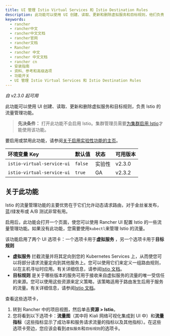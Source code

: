 ```yaml
---
title: UI 管理 Istio Virtual Services 和 Istio Destination Rules
description: 此功能可以使用 UI 创建、读取、更新和删除虚拟服务和目标规则，他们负责 Istio 的流量管理功能。
keywords:
  - rancher
  - rancher中文
  - rancher中文文档
  - rancher官网
  - rancher文档
  - Rancher
  - rancher 中文
  - rancher 中文文档
  - rancher cn
  - 安装指南
  - 资料、参考和高级选项
  - 功能开关
  - UI 管理 Istio Virtual Services 和 Istio Destination Rules
---
```


_自 v2.3.0 起可用_

此功能可以使用 UI 创建、读取、更新和删除虚拟服务和目标规则，负责 Istio 的流量管理功能。

> **先决条件：** 打开此功能不会启用 Istio。集群管理员需要[为集群启用 Istio](/docs/rancher2.5/istio/2.3.x-2.4.x/setup/_index)才能使用该功能。

要启用或禁用此功能，请参阅[关于启用实验性功能的主页](/docs/rancher2.5/installation_new/resources/feature-flags/_index)。

| 环境变量 Key               | 默认值  | 状态   | 可用版本 |
| :------------------------- | :------ | :----- | :------- |
| `istio-virtual-service-ui` | `false` | 实验性 | v2.3.0   |
| `istio-virtual-service-ui` | `true`  | GA     | v2.3.2   |

## 关于此功能

Istio 的流量管理功能的主要优势在于它们允许动态请求路由，对于金丝雀发布，蓝/绿发布或 A/B 测试非常有用。

启用后，此功能会打开一个页面，使您可以使用 Rancher UI 配置 Istio 的一些流量管理功能。如果没有此功能，您需要使用`kubectl`来管理 Istio 的流量。

该功能启用了两个 UI 选项卡：一个选项卡用于**虚拟服务** ，另一个选项卡用于**目标规则**

- **虚拟服务** 拦截流量并将其定向到您的 Kubernetes Services 上，从而使您可以将部分请求流量定向到其他服务上。您可以使用它们来定义一组路由规则，以在主机寻址时应用。有关详细信息，请参阅[Istio 文档](https://istio.io/docs/reference/config/networking/v1alpha3/virtual-service/)。
- **目标规则** 是关于哪些版本的服务可用于接收来自虚拟服务的流量的唯一受信任的来源。您可以使用这些资源来定义策略，该策略适用于路由发生后用于服务的流量。有关详细信息，请参阅[Istio 文档](https://istio.io/docs/reference/config/networking/v1alpha3/destination-rule)。

查看这些选项卡，

1. 转到 Rancher 中的项目视图，然后单击**资源 > Istio**。
1. 您将看到以下选项卡：**流量图**（其中将 Kiali 网络可视化集成到 UI 中）和**流量指标**（这些指标显示了成功率和服务请求流量的指标以及其他指标）。在这些选项卡旁边，您应该会看到`虚拟服务`和`目标规则`的选项卡。
